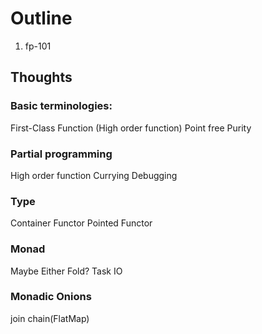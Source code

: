# Outline

1. fp-101


Thoughts
--------

### Basic terminologies:
First-Class Function (High order function)
Point free
Purity

### Partial programming
High order function
Currying
Debugging

### Type
Container
Functor
Pointed Functor

### Monad
Maybe
Either
Fold?
Task
IO

### Monadic Onions
join
chain(FlatMap)
